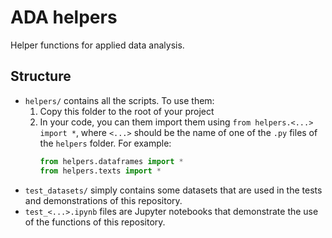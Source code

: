 # ADA helpers
Helper functions for applied data analysis.

## Structure

* `helpers/` contains all the scripts. To use them:
  1. Copy this folder to the root of your project
  2. In your code, you can them import them using `from helpers.<...> import *`, where `<...>` should be the name of one of the `.py` files of the `helpers` folder. For example:
     ```py
     from helpers.dataframes import *
     from helpers.texts import *
     ```
* `test_datasets/` simply contains some datasets that are used in the tests and demonstrations of this repository.
* `test_<...>.ipynb` files are Jupyter notebooks that demonstrate the use of the functions of this repository.
